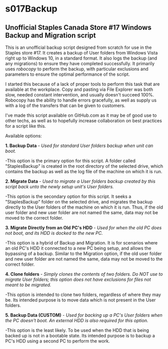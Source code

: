 # s017Backup
## Unofficial Staples Canada Store #17 Windows Backup and Migration script

This is an unofficial backup script designed from scratch for use in the Staples store #17. It creates a backup of User folders from Windows Vista right up to Windows 10, in a standard format. It also logs the backup (and any migrations) to ensure they have completed successfully. It primarily uses *robocopy* to perform the backup, with particular exclusions and parameters to ensure the optimal performance of the script.

I started this because of a lack of proper tools to perform this task that are available at the workplace. Copy and pasting via File Explorer was both slow, needed constant intervention, and usually doesn't succeed 100%. Robocopy has the ability to handle errors gracefully, as well as supply us with a log of the transfers that can be given to customers.

I've made this script available on GitHub.com as it may be of good use to other techs, as well as to hopefully increase collaboration on best practices for a script like this.

Available options:

**1. Backup Data**  - *Used for standard User folders backup when unit can boot.*

-This option is the primary option for this script. A folder called "StaplesBackup" is created in the root directory of the selected drive, which contains the backup as well as the log file of the machine on which it is run.

**2. Migrate Data** - *Used to migrate a User folders backup created by this script back unto the newly setup unit's User folders.*

-This option is the secondary option for this script. It seeks a "StaplesBackup" folder on the selected drive, and migrates the backup directly to the User folders of the machine on which it is run. Thus, if the old user folder and new user folder are not named the same, data may not be moved to the correct folder.

**3. Migrate Directly from an Old PC's HDD** - *Used for when the old PC does not boot, and its HDD is docked to the new PC.*

-This option is a hybrid of Backup and Migration. It is for scenarios where an old PC's HDD it connected to a new PC being setup, and allows the bypassing of a backup. Similar to the Migration option, if the old user folder and new user folder are not named the same, data may not be moved to the correct folder.

**4. Clone folders** - *Simply clones the contents of two folders. Do NOT use to migrate User folders; this option does not have exclusions for files not meant to be migrated.*

-This option is intended to clone two folders, regardless of where they may be. Its intended purpose is to move data which is not present in the User folders.

**5. Backup Data (CUSTOM)** - *Used for backing up a PC's User folders when the PC doesn't boot. An external HDD is also required for this option.*

-This option is the least likely. To be used when the HDD that is being backed up is not in a bootable state. Its intended purpose is to backup a PC's HDD using a second PC to perform the work.
